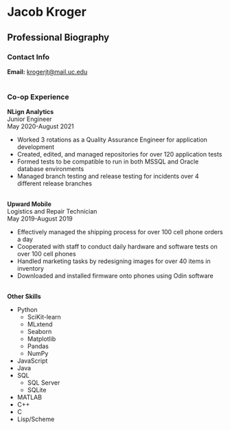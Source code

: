 # Jacob Kroger
## Professional Biography
### Contact Info
**Email:** krogerjt@mail.uc.edu <br><br>
### Co-op Experience
**NLign Analytics**<br>
Junior Engineer<br>
May 2020-August 2021<br>
* Worked 3 rotations as a Quality Assurance Engineer for application development 
* Created, edited, and managed repositories for over 120 application tests
* Formed tests to be compatible to run in both MSSQL and Oracle database environments
* Managed branch testing and release testing for incidents over 4 different release branches
<br><br>

**Upward Mobile**<br>
Logistics and Repair Technician<br>
May 2019-August 2019<br>
* Effectively managed the shipping process for over 100 cell phone orders a day
* Cooperated with staff to conduct daily hardware and software tests on over 100 cell phones
* Handled marketing tasks by redesigning images for over 40 items in inventory
* Downloaded and installed firmware onto phones using Odin software<br><br>

**Other Skills**<br>
* Python
  * SciKit-learn
  * MLxtend
  * Seaborn
  * Matplotlib
  * Pandas
  * NumPy
* JavaScript
* Java
* SQL
  * SQL Server
  * SQLite
* MATLAB
* C++
* C
* Lisp/Scheme
